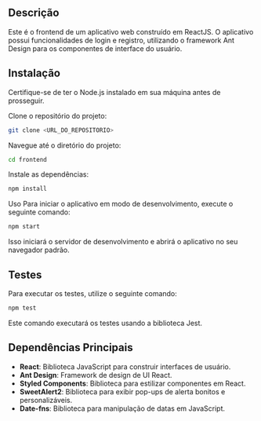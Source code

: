 ## Descrição
Este é o frontend de um aplicativo web construído em ReactJS. O aplicativo possui funcionalidades de login e registro, utilizando o framework Ant Design para os componentes de interface do usuário.

## Instalação
Certifique-se de ter o Node.js instalado em sua máquina antes de prosseguir.

Clone o repositório do projeto:
```bash
git clone <URL_DO_REPOSITORIO>
```
Navegue até o diretório do projeto:
```bash
cd frontend
```
Instale as dependências:
```bash
npm install
```
Uso
Para iniciar o aplicativo em modo de desenvolvimento, execute o seguinte comando:

```bash
npm start
```
Isso iniciará o servidor de desenvolvimento e abrirá o aplicativo no seu navegador padrão.

## Testes
Para executar os testes, utilize o seguinte comando:

```bash
npm test
```
Este comando executará os testes usando a biblioteca Jest.

## Dependências Principais
- **React**: Biblioteca JavaScript para construir interfaces de usuário.
- **Ant Design**: Framework de design de UI React.
- **Styled Components**: Biblioteca para estilizar componentes em React.
- **SweetAlert2**: Biblioteca para exibir pop-ups de alerta bonitos e personalizáveis.
- **Date-fns**: Biblioteca para manipulação de datas em JavaScript.
